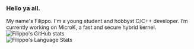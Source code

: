 ### Hello ya all.
My name's Filippo. I'm a young student and hobbyst C/C++ developer.
I’m currently working on MicroK, a fast and secure hybrid kernel.
![Filippo's GitHub stats](https://github-readme-stats.vercel.app/api?username=FilippoMutta&theme=tokyonight)  
![Filippo's Language Stats](https://github-readme-stats.vercel.app/api/top-langs/?username=FilippoMutta&langs_count=5&theme=tokyonight)  

